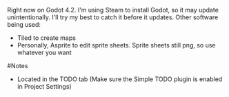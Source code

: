 Right now on Godot 4.2. I'm using Steam to install Godot, so it may update unintentionally. I'll try my best to catch it before it updates.
Other software being used:
- Tiled to create maps
- Personally, Asprite to edit sprite sheets. Sprite sheets still png, so use whatever you want

#Notes
- Located in the TODO tab (Make sure the Simple TODO plugin is enabled in Project Settings)
